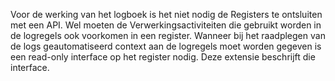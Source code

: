 <!-- markdownlint-disable first-line-heading -->
Voor de werking van het logboek is het niet nodig de Registers te ontsluiten met een API. Wel moeten de Verwerkingsactiviteiten die gebruikt worden in de logregels ook voorkomen in een register. Wanneer bij het raadplegen van de logs geautomatiseerd context aan de logregels moet worden gegeven is een read-only interface op het register nodig. Deze extensie beschrijft die interface.
